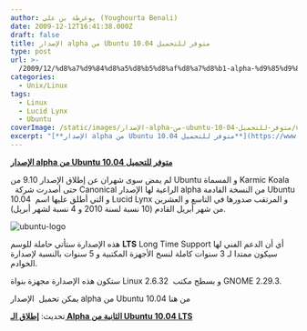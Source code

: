 ```yaml
---
author: يوغرطة بن علي (Youghourta Benali)
date: 2009-12-12T16:41:38.000Z
draft: false
title: الإصدار alpha من Ubuntu 10.04 متوفر للتحميل
type: post
url: >-
  /2009/12/%d8%a7%d9%84%d8%a5%d8%b5%d8%af%d8%a7%d8%b1-alpha-%d9%85%d9%86-ubuntu-10-04-%d9%85%d8%aa%d9%88%d9%81%d8%b1-%d9%84%d9%84%d8%aa%d8%ad%d9%85%d9%8a%d9%84/
categories:
  - Unix/Linux
tags:
  - Linux
  - Lucid Lynx
  - Ubuntu
coverImage: /static/images/الإصدار-alpha-من-ubuntu-10-04-متوفر-للتحميل/ubuntu-logo.jpg
excerpt: "[**الإصدار alpha من Ubuntu 10.04 متوفر للتحميل**](https://www.it-scoop.com/2009/12/%d8%a7%d9%84%d8%a5%d8%b5%d8%af%d8%a7%d8%b1-alpha-%d9%85%d9%86-ubuntu-10-04-%d9%85%d8%aa%d9%88%d9%81%d8%b1-%d9%84%d9%84%d8%aa%d8%ad%d9%85%d9%8a%d9%84/)\n\nلم يمض سوى شهران عن إطلاق الإصدار 9.10 من Ubuntu و المسماة Karmic Koala \_\_حتى أصدرت شركة Canonical الراعية لها الإصدار alpha من النسخة القادمة Ubuntu 10.04 \_و التي أطلق عليها اسم Lucid Lynx"
---
```

[**الإصدار alpha من Ubuntu 10.04 متوفر للتحميل**](https://www.it-scoop.com/2009/12/%d8%a7%d9%84%d8%a5%d8%b5%d8%af%d8%a7%d8%b1-alpha-%d9%85%d9%86-ubuntu-10-04-%d9%85%d8%aa%d9%88%d9%81%d8%b1-%d9%84%d9%84%d8%aa%d8%ad%d9%85%d9%8a%d9%84/)

لم يمض سوى شهران عن إطلاق الإصدار 9.10 من Ubuntu و المسماة Karmic Koala   حتى أصدرت شركة Canonical الراعية لها الإصدار alpha من النسخة القادمة Ubuntu 10.04  و التي أطلق عليها اسم Lucid Lynx و المرتقب صدورها في التاسع و العشرين من شهر أبريل القادم (10 نسبة لسنة 2010 و 4 نسبة لشهر أبريل).

![ubuntu-logo](/static/images/الإصدار-alpha-من-ubuntu-10-04-متوفر-للتحميل/ubuntu-logo.jpg)

هذه الإصدارة ستأتي حاملة للوسم **LTS** Long Time Support أي أن الدعم الفني لها سيكون ممتدا لـ 3 سنوات كاملة لنسخ الأجهزة المكتبية و 5 سنوات بالنسبة لإصدارة الخوادم.

ستكون هذه الإصدارة مجهزة بنواة Linux 2.6.32  و بسطح مكتب GNOME 2.29.3.

يمكن تحميل  الإصدار alpha من Ubuntu 10.04 من هنا

تحديث: [**إطلاق الـ Alpha الثانية من Ubuntu 10.04 LTS**](../2010/01/%d8%a5%d8%b7%d9%84%d8%a7%d9%82-%d8%a7%d9%84%d9%80-alpha-%d8%a7%d9%84%d8%ab%d8%a7%d9%86%d9%8a%d8%a9-%d9%85%d9%86-ubuntu-10-04-lts/)
